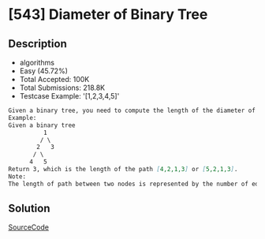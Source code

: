 # [543] Diameter of Binary Tree

## Description

* algorithms
* Easy (45.72%)
* Total Accepted:    100K
* Total Submissions: 218.8K
* Testcase Example:  '[1,2,3,4,5]'

```md
Given a binary tree, you need to compute the length of the diameter of the tree. The diameter of a binary tree is the length of the longest path between any two nodes in a tree. This path may or may not pass through the root.
Example:
Given a binary tree 
          1
         / \
        2   3
       / \     
      4   5    
Return 3, which is the length of the path [4,2,1,3] or [5,2,1,3].
Note:
The length of path between two nodes is represented by the number of edges between them.

```

## Solution

[SourceCode](./solution.js)
